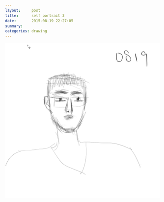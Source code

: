 ```yaml
---
layout:     post
title:      self portrait 3
date:       2015-08-19 22:27:05
summary:    
categories: drawing
---
```

![self portrait 3](/images/_diary/self-portrait-3.png "I look good.")